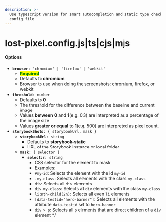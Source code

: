```yaml
---
description: >-
  Use typescript version for smart autocompletion and static type check of your
  config file
---
```


# lost-pixel.config.js|ts|cjs|mjs

#### Options

- **`browser`**`: 'chromium' | 'firefox' | 'webkit'`
  - <mark style="color:green;">**Required**</mark>
  - Defaults to **chromium**
  - Browser to use when doing the screenshots: chromium, firefox, or webkit
- **`threshold`**`: number`
  - Defaults to **0**
  - The threshold for the difference between the baseline and current image
  - Values **between** **0** and **1**(e.g. 0.3) are interpreted as a percentage of the image size
  - Values **greater or equal** to **1**(e.g. 500) are interpreted as pixel count.
- **`storybookShots`**`: { storybookUrl, mask }`
  - **`storybookUrl`**`: string`
    - Defaults to **storybook-static**
    - URL of the Storybook instance or local folder
  - **`mask`**`: { selector }`
    - **`selector`**`: string`
      - CSS selector for the element to mask
      - Examples:
      - `#my-id`: Selects the element with the id `my-id`
      - `.my-class`: Selects all elements with the class `my-class`
      - `div`: Selects all `div` elements
      - `div.my-class`: Selects all `div` elements with the class `my-class`
      - `li:nth-child(2n)`: Selects all even `li` elements
      - `[data-testid="hero-banner"]`: Selects all elements with the attribute `data-testid` set to `hero-banner`
      - `div > p`: Selects all `p` elements that are direct children of a `div` element \*/
